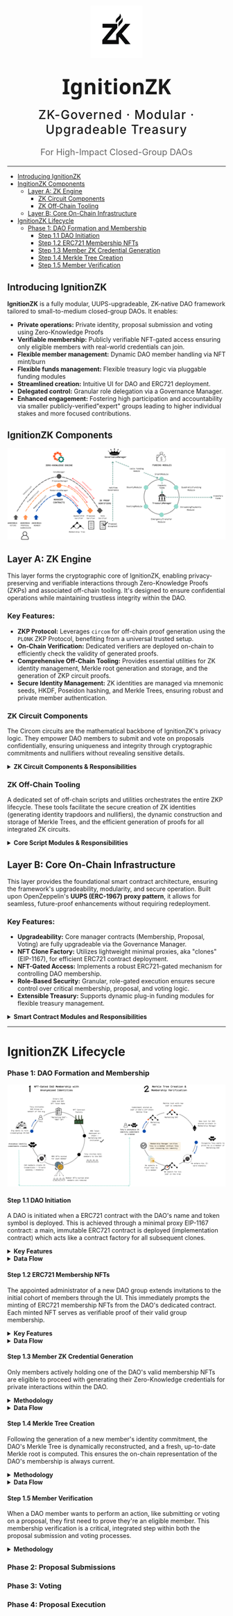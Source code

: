 <p align="center">
  <img src="frontend/src/assets/logo-transparent-bg.png" alt="IgnitionZK Logo" width="120" style="margin-bottom: 1rem;" />
</p>

<h1 align="center" style="font-weight: 700; font-size: 3rem; font-family: 'Segoe UI', sans-serif; margin: 0;">
  IgnitionZK
</h1>

<h2 align="center" style="font-weight: 500; font-size: 1.75rem; letter-spacing: 0.05em; margin-top: 1rem;">
  ZK-Governed · Modular · Upgradeable Treasury
</h2>

<h3 align="center" style="font-weight: 400; font-size: 1.25rem; color: #666; margin-top: 0.5rem;">
  For High-Impact Closed-Group DAOs
</h3>

---


* [Introducing IgnitionZK](#introducing-ignitionzk)
* [IngitionZK Components](#ignitionzk-components)
    * [Layer A: ZK Engine](#layer-a-zk-engine)
        * [ZK Circuit Components](#zk-circuit-components)
        * [ZK Off-Chain Tooling](#zk-off-chain-tooling)
    * [Layer B: Core On-Chain Infrastructure](#layer-b-core-on-chain-infrastructure)
* [IgnitionZK Lifecycle](#ignitionzk-lifecycle)
    * [Phase 1: DAO Formation and Membership](#phase-1-dao-formation-and-membership)
        * [Step 1.1 DAO Initiation](#step-11-dao-initiation)
        * [Step 1.2 ERC721 Membership NFTs](#step-12-erc721-membership-nfts)
        * [Step 1.3 Member ZK Credential Generation](#step-13-member-zk-credential-generation)
        * [Step 1.4 Merkle Tree Creation](#step-14-merkle-tree-creation)
        * [Step 1.5 Member Verification](#step-14-member-verification)

## Introducing IgnitionZK 

**IgnitionZK** is a fully modular, UUPS-upgradeable, ZK-native DAO framework tailored to small-to-medium closed-group DAOs. It enables:

* **Private operations:** Private identity, proposal submission and voting using Zero-Knowledge Proofs
* **Verifiable membership:** Publicly verifiable NFT-gated access ensuring only eligible members with real-world credentials can join.
* **Flexible member management:** Dynamic DAO member handling via NFT mint/burn
* **Flexible funds management:** Flexible treasury logic via pluggable funding modules
* **Streamlined creation:** Intuitive UI for DAO and ERC721 deployment.
* **Delegated control:** Granular role delegation via a Governance Manager.
* **Enhanced engagement:** Fostering high participation and accountability via smaller publicly-verified"expert" groups leading to higher individual stakes and more focused contributions.

## IgnitionZK Components

![IgnitionZK Summary](frontend/src/assets/topleveldiagram.png)


## Layer A: ZK Engine

This layer forms the cryptographic core of IgnitionZK, enabling privacy-preserving and verifiable interactions through Zero-Knowledge Proofs (ZKPs) and associated off-chain tooling. It's designed to ensure confidential operations while maintaining trustless integrity within the DAO.

### Key Features:
* **ZKP Protocol:** Leverages `circom` for off-chain proof generation using the `PLONK` ZKP Protocol, benefiting from a universal trusted setup.
* **On-Chain Verification:** Dedicated verifiers are deployed on-chain to efficiently check the validity of generated proofs.
* **Comprehensive Off-Chain Tooling:** Provides essential utilities for ZK identity management, Merkle root generation and storage, and the generation of ZKP circuit proofs.
* **Secure Identity Management:** ZK identities are managed via mnemonic seeds, HKDF, Poseidon hashing, and Merkle Trees, ensuring robust and private member authentication.

### ZK Circuit Components

The Circom circuits are the mathematical backbone of IgnitionZK's privacy logic. They empower DAO members to submit and vote on proposals confidentially, ensuring uniqueness and integrity through cryptographic commitments and nullifiers without revealing sensitive details.


<details>
<summary>
    <strong>ZK Circuit Components & Responsibilities</strong>
</summary>

| Circuit | Summary | Verification Context | Included | Input Signals | Public Output Signals | Circuit Constraints | On-Chain Constraints |
|---|---|---|---|---|---|---|---|
| [Membership](zk/circuits/membership/membership_circuit.circom) | Private verification of DAO membership via ZK credentials & Merkle proofs. | Per-DAO | | <ul><li>`root`<li>`group hash`<li>`identity trapdoor`<li>`identity nullifier`<li>`path elements`<li>`path indices`</ul> | <ul><li>`root`<li>`group hash`<li>`membership nullifier`</ul> | `isMember === 1` | Unique `membership nullifier` |
| [Proposal Submission](zk/circuits/proposal/proposal_circuit.circom) | Private submission of funding proposals from verified DAO members, with content validation & deduplication. | Per-DAO, Per-EPOCH | Membership Proof | <ul><li>Membership inputs<li>`proposal content hash`<li>`proposal title hash`<li>`proposal description hash`<li>`proposal payload hash`<li>`epoch hash`</ul> | <ul><li>`proposal context hash`<li>`proposal nullifier`<li>`root`<li>`proposal content hash`</ul> | `isMember === 1`<br>`Poseidon(title, desc, payload) === ContentHash` | Unique `proposal nullifier` |
| [Voting](zk/circuits/voting/voting_circuit.circom) | Confidential voting by verified DAO members, with content validation & deduplication. | Per-DAO, Per-EPOCH, Per-PROPOSAL | Membership Proof | <ul><li>Membership inputs</ul> | ... | ... | Unique `voting nullifier` |
</details>

### ZK Off-Chain Tooling

A dedicated set of off-chain scripts and utilities orchestrates the entire ZKP lifecycle. These tools facilitate the secure creation of ZK identities (generating identity trapdoors and nullifiers), the dynamic construction and storage of Merkle Trees, and the efficient generation of proofs for all integrated ZK circuits.

<details>
<summary>
    <strong>Core Script Modules & Responsibilities</strong>
</summary>

| Core Script | Class | Summary | Primitives Used | Key Methods |
|---|---|---|---|---|
| [generateCredentials.js](frontend/src/scripts/generateCredentials.js) | `ZkCredentials` | Manages ZK identity: seeds, keys, credentials. | <ul><li>Mnemonic Seeds<li>HKDF<li>Keccak256<li>Poseidon Hash</li></ul> | <ul><li>`generateMnemonicSeed`<li>`generateSeedFromMnemonic`<li>`generateKeys`<li>`generateIdentity`<li>`generateCredentials`</ul> |
| [merkleTreeService.js](frontend/src/scripts/merkleTreeService.js) | `MerkleTreeService` | Creates Merkle trees & generates proofs. | <ul><li>Merkle Trees<li>Poseidon Hash</li></ul> | <ul><li>`createMerkleTree`<li>`generateMerkleProof`</ul> |
| [generateZKProof.js](frontend/src/scripts/generateZKProof.js) | `ZKProofGenerator` | Generates ZK proofs for circuits. | <ul><li>ZKPs (PLONK)<li>Poseidon Hash<li>Merkle Trees<li>Calldata Encoding</li></ul> | <ul><li>`generateMembershipCircuitInput`<li>`generateProposalCircuitInput`<li>`generateProof`<li>`verifyProofOffChain`<li>`generateSolidityCalldata`</ul> |
</details>

## Layer B: Core On-Chain Infrastructure 

This layer provides the foundational smart contract architecture, ensuring the framework's upgradeability, modularity, and secure operation. Built upon OpenZeppelin's **UUPS (ERC-1967) proxy pattern**, it allows for seamless, future-proof enhancements without requiring redeployment.


### Key Features:

* **Upgradeability:** Core manager contracts (Membership, Proposal, Voting) are fully upgradeable via the Governance Manager.
* **NFT Clone Factory:** Utilizes lightweight minimal proxies, aka "clones" (EIP-1167), for efficient ERC721 contract deployment.
* **NFT-Gated Access:** Implements a robust ERC721-gated mechanism for controlling DAO membership.
* **Role-Based Security:** Granular, role-gated execution ensures secure control over critical membership, proposal, and voting logic.
* **Extensible Treasury:** Supports dynamic plug-in funding modules for flexible treasury management.


<details>
<summary>
    <strong>Smart Contract Modules and Responsibilities</strong>
</summary>

| Smart Contract | Function | Type | Stores | Responsibilities | Owner |
|---|---|---|---|---|---|
| [Membership Manager](hardhat/contracts/managers/MembershipManager.sol) | ZK Engine | UUPS ERC-1967 | <ul><li>Merkle roots</ul>| <ul><li>Deploy Group NFTs<li>Manage DAO members</ul> | Governance Mgr
| [Proposal Manager](hardhat/contracts/managers/ProposalManager.sol)  | ZK Engine | UUPS ERC-1967 | <ul><li>Proposal Nullifiers<li>Content Hash</ul> | <ul><li>Verify proposal submissions</ul> | Governance Mgr
| [Voting Manager](hardhat/contracts/managers/VotingManager.sol) | ZK Engine | UUPS ERC-1967 | <ul><li>Vote Nullifiers<li>Content Hash</ul> | <ul><li>Verify vote validity</ul> | Governance Mgr
| [Proposal Verifier](hardhat/contracts/verifiers/ProposalVerifier.sol) |  ZK Engine | Immutable | | <ul><li>Verify proposal proofs (via PM)</ul> | Unrestricted
| [Voting Verifier](hardhat/contracts/verifiers/VotingVerifier.sol) | ZK Engine | Immutable | | <ul><li>Verify voting proofs (via VM)</ul> | Unrestricted
| [ERC721IgnitionZK](hardhat/contracts/token/ERC721IgnitionZK.sol) | NFT Factory  | Clone EIP-1167 | | <ul><li>Deploy NFT Clones for DAOs</ul> | Membership Mgr
| [Governance Manager](hardhat/contracts/governance/GovernanceManager.sol)  | Governance | UUPS ERC-1967 |.. | <ul><li>Delegate calls to Managers</ul> | Multi-sig
| Treasury Manager | Treasury | ... | ... | ... | Governance Mgr
| Grant Module | Funding Module | ... | ... | ... | Governance Mgr
| Quadratic Funding Module | Funding Module | ... | ... | ... | Governance Mgr
</details>

---

# IgnitionZK Lifecycle
### Phase 1: DAO Formation and Membership

![DAO formation & membership](frontend/src/assets/Phase1.png)

#### Step 1.1 DAO Initiation

A DAO is initiated when a ERC721 contract with the DAO's name and token symbol is deployed. This is achieved through a minimal proxy EIP-1167  contract: a main, immutable ERC721 contract is deployed (implementation contract) which acts like a contract factory for all subsequent clones. 

<details>
<summary>
    <strong>Key Features</strong>
</summary>

Implementation Contract: [ERC721IgnitionZK](hardhat/contracts/token/ERC721IgnitionZK.sol)

* Using OpenZeppelin's AccessControl library for explicit role-based access for minting and burning tokens:
    * `default_admin_role`, `minter_role`, `burner_role`: granted to Membership Manager
    * gated access to role trasfers via delegated functions only callable by the Governance Manager
* ERC721 Token name and symbol defined by the user in the UI
</details>

<details>
<summary>
    <strong>Data Flow</strong>
</summary>

* User enters new DAO's data on the UI.
* Relayer calls `GovernanceManager.delegateDeployGroupNft`.
* `GovernanceManager` function calls `MembershipManager.deployGroupNft(bytes32 groupKey, string calldata name, string calldata symbol)`.
* New DAO NFT address is saved:
    * **Off-chain:** in `ignitionzk.groups`
    * **On-chain:** in `MembershipManager`'s `groupNftAddresses` mapping.
</details>

#### Step 1.2 ERC721 Membership NFTs

The appointed administrator of a new DAO group extends invitations to the initial cohort of members through the UI. This immediately prompts the minting of ERC721 membership NFTs from the DAO's dedicated contract. Each minted NFT serves as verifiable proof of their valid group membership.

<details>
<summary>
    <strong>Key Features</strong>
</summary>

* **Soulbound:** Membership NFTs are intentionally non-transferable, ensuring that DAO participation is exclusively tied to the individual's verified identity and eligibility within the real-world group.
* **Burnable:** When a member's affiliation with the real-world group ceases, their active DAO participation is terminated through the burning of their corresponding membership NFT.
</details>

<details>
<summary>
    <strong>Data Flow</strong>
</summary>

1. DAO Administrator enters members' addresses on the UI
2. Relayer calls `GovernanceManager.delegateMintNftToMember`
3. `GovernanceManager` function calls `MembershipManager.mintNftToMember`
4. The MembershipManager mints a new ERC721 membership NFT directly to each invited member's wallet.
5. These new DAO members are recorded via anonymized `group_member_id`s **off-chain** within ` ignitionzk.group_members`; there is **no on-chain storage** of individual member addresses or IDs.
</details>

#### Step 1.3 Member ZK Credential Generation

Only members actively holding one of the DAO's valid membership NFTs are eligible to proceed with generating their Zero-Knowledge credentials for private interactions within the DAO.

<details>
<summary>
    <strong>Methodology</strong>
</summary>

*Script: [generateCredentials.js](frontend/src/scripts/generateCredentials.js)*

The cryptographic steps involved in securely generating a unique Zero-Knowledge identity for each DAO member are as follows:
1. **Mnemonic phrase generation:** A random 12-word mnemonic phrase is generated from 128 bits of entropy, serving as the foundational secret.
2. **Seed derivation:** A cryptographic seed is securely derived from this mnemonic phrase.
3. **Identity key derivation:** Using HKDF (HMAC-based Key Derivation Function) with the mnemonic seed, the essential trapdoor and nullifier keys are deterministically derived.
4. **Final identity components:** The ultimate identity trapdoor and identity nullifier values are then computed via the SNARK-friendly Poseidon hash function.
5. **Identity commmitment:** The final public identity commitment is calculated as a Poseidon hash of these two private components: `commitment = Poseidon(trapdoor, nullifier)`
</details>

<details>
<summary>
    <strong>Data Flow</strong>
</summary>

1. An eligible DAO member logs into their personal dashboard.
2. The member searches for and selects the specific DAO for which they are eligible to generate ZK credentials.
3. The chosen DAO group is added to their personal dashboard, and the member is prompted to generate their credentials.
4. Upon clicking "Generate Credentials," the member is securely presented with their newly generated mnemonic phrase.
5. The member's newly formed identity commitment is then stored off-chain in `ignitionzk.merkle_tree_leaves` (this commitment later contributes to the Merkle tree root on-chain).
</details>

#### Step 1.4 Merkle Tree Creation 

Following the generation of a new member's identity commitment, the DAO's Merkle Tree is dynamically reconstructed, and a fresh, up-to-date Merkle root is computed. This ensures the on-chain representation of the DAO's membership is always current.

<details>
<summary>
    <strong>Methodology</strong>
</summary>

*Script: [merkleTreeService.js](frontend/src/scripts/merkleTreeService.js)*

1. **Tree Construction:** The Merkle Tree is built from the DAO group's identity commitments (leaves) using the @zk-kit/imt library.
2. **Fixed Depth:** The tree maintains a fixed depth of 10 levels to align with the Membership Circom circuit's depth. This corresponds to a maximum number of 1024 leaves.
3. **Hashing & Arity:** Leaves are hashed in pairs (arity = 2) using the SNARK-friendly Poseidon hash function.
4. **Padding:** A designated zero element fills any empty leaves, ensuring the entire tree is fully populated across all levels.
5.  **Root Storage:** The newly computed Merkle root is securely saved both off-chain and on-chain within the MembershipManager contract.
</details>

<details>
<summary>
    <strong>Data Flow</strong>
</summary>

1. **Off-Chain Trigger:** The re-construction of a DAO's Merkle Tree is initiated when a new identity commitment is inserted off-chain into `ignitionzk.merkle_tree_leaves`.
2. **Off-Chain Storage.** The updated Merkle Root is stored off-chain in `ignitionzk.merkle_tree_roots`.
3. **On-Chain root update:**
    * **Initial root:** If this is the first time the Merkle root is computed for the DAO, the Relayer calls `governanceManager.delegateInitRoot` which in turn calls `MembershipManager.initRoot`.
    * **Subsequent updates:** If a Merkle root for the DAO already exists, the Relayer calls `governanceManager.delegateSetRoot` which in turn calls `MembershipManager.setRoot`.
4. The new Merkle root is stored on-chain in the Membership Manager's `groupRoots` mapping.
</details>

#### Step 1.5 Member Verification

When a DAO member wants to perform an action, like submitting or voting on a proposal, they first need to prove they're an eligible member. This membership verification is a critical, integrated step within both the proposal submission and voting processes.

<details>
<summary>
    <strong>Methodology</strong>
</summary>

1. **Mnemonic input:** The user starts by securely entering their mnemonic phrase.
2. **ZK Credential Derivation:** From this mnemonic, we deterministically derive their identity trapdoor, a nullifier, and their final commitment. These are their essential ZK credentials.
3. **Merkle Tree Check:** We then check if the derived identity commitment exists as a leaf in the DAO's Merkle Tree. If it does, we pinpoint its exact position within the tree.
4. **Membership Proof Generation:** Using this known position, we generate a Merkle Proof of membership. This proof includes all the necessary sibling leaves (known as path elements) and their left/right positions (path indices) along the path from the user's leaf all the way up to the Merkle root.
5. **Proof Assembly:** The complete input for this Membership Proof consists of the identity trapdoor, identity nullifier, the expected Merkle root, the path elements, the path indices, and a DAO identifier to provide context.
6. **Validation by Membership Manager:** Finally, this assembled proof is sent to the Membership Manager. The manager then verifies the proof, confirming that the user is indeed a legitimate DAO member before allowing them to proceed with their action.

</details>

### **Phase 2:** Proposal Submissions
### **Phase 3:** Voting
### **Phase 4:** Proposal Execution







